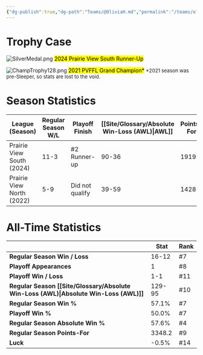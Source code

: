 ```yaml
---
{"dg-publish":true,"dg-path":"Teams/@OliviaH.md","permalink":"/teams/olivia-h/"}
---
```


# Trophy Case

![SilverMedal.png](/img/user/z_Assets/img/SilverMedal.png)
<mark class="grey mark-border">2024 Prairie View South Runner-Up</mark>

![ChampTrophy128.png](/img/user/z_Assets/img/ChampTrophy128.png)
<mark class="yellow">2021 PVFFL Grand Champion*</mark>
<font size="2">*2021 season was pre-Sleeper, so stats are lost to the void.</font>
# Season Statistics
| **League (Season)** | **Regular Season W/L** | **Playoff Finish** | **[[Site/Glossary/Absolute Win-Loss (AWL)\|AWL]]** | **Points-For** |
| ------------------- | ---------------------- | ------------------ | ------------------------------------ | -------------- |
| Prairie View South (2024) | 11-3 | #2 Runner-up | 90-36 | 1919.9 |
| Prairie View North (2022) | 5-9 | Did not qualify | 39-59 | 1428.2 |
# All-Time Statistics
|                                                | **Stat** | **Rank** |
| ---------------------------------------------- | -------- | -------- |
| **Regular Season Win / Loss**                  | 16-12    | #7       |
| **Playoff Appearances**                        | 1        | #8       |
| **Playoff Win / Loss**                         | 1-1      | #11      |
| **Regular Season [[Site/Glossary/Absolute Win-Loss (AWL)\|Absolute Win-Loss (AWL)]]** | 129-95   | #10      |
| **Regular Season Win %**                       | 57.1%    | #7       |
| **Playoff Win %**                              | 50.0%    | #7       |
| **Regular Season Absolute Win %**              | 57.6%    | #4       |
| **Regular Season Points-For**                  | 3348.2   | #9       |
| **Luck**                                       | -0.5%    | #14      |